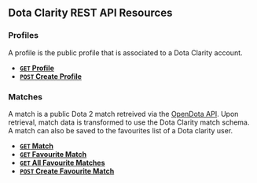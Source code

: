 ## Dota Clarity REST API Resources

### Profiles

A profile is the public profile that is associated to a Dota Clarity account.

- **[<code>GET</code> Profile](/profiles/get.md)**
- **[<code>POST</code> Create Profile](/profiles/post.md)**

### Matches

A match is a public Dota 2 match retreived via the [OpenDota API](https://docs.opendota.com/). Upon retrieval, match data is transformed to use the Dota Clarity match schema. A match can also be saved to the favourites list of a Dota clarity user.

- **[<code>GET</code> Match](/matches/get.md)**
- **[<code>GET</code> Favourite Match](/matches/favourites/get.md)**
- **[<code>GET</code> All Favourite Matches](/matches/favourites/get_all.md)**
- **[<code>POST</code> Create Favourite Match](/matches/favourites/post.md)**
